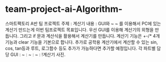 # team-project-ai-Algorithm-
스마트팩토리 A반 팀 프로젝트
주제 : 계산기
내용 : GUI와 ~  ~ 를 이용해서 PC에 있는 계산기 만드는게 이번 팀프로젝트 목표입니다.
      우선 GUI를 이용해 계산기의 외형을 만듭니다.
      그리고 if 문과 계산식을 활용해서 계산기를 만듭니다.
      계산기 기능은 +-/* 4개 기능과 clear 기능을 기본으로 합니다.
      추가로 공학용 계산기에서 계산할 수 있는 sin, cos, tan등과
      루트, 로그함수 등도 추가가 가능하다면 추가할 예정입니다.
각 파트별 담당
GUI : 
~ : 
~ : 
~ : 
!계산기 사진.
